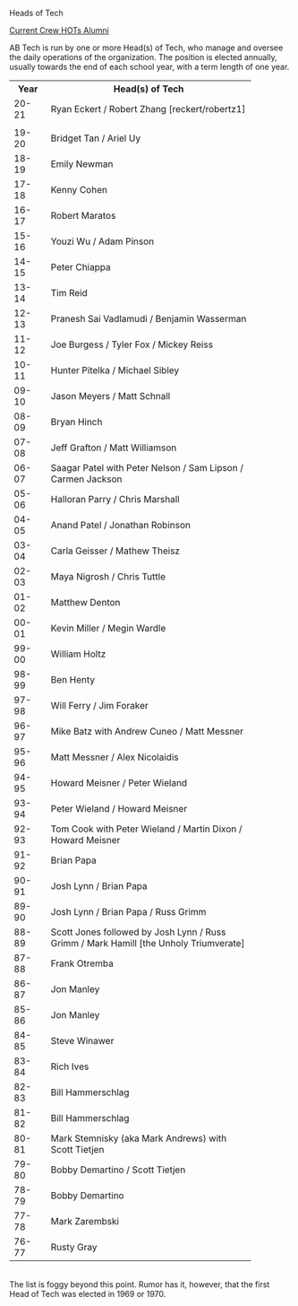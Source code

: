 Heads of Tech

<div class = "title-header">
  <p class="text-justify"> 
    <a href="/crew"> Current Crew </a>
    <a href="/hots" class="current"> HOTs </a> 
    <a href="/alumni"> Alumni </a> 
  </p>
</div>

AB Tech is run by one or more Head(s) of Tech, who manage and oversee the
daily operations of the organization. The position is elected annually,
usually towards the end of each school year, with a term length of one
year.

<table class="hot-table">
  <tr>
    <th width="50">Year</td>
    <th width="350"> Head(s) of Tech</td>
  </tr>
  <tr>
    <td>20-21</td>
    <td>Ryan Eckert / Robert Zhang [reckert/robertz1]</td>
  </tr>
  <tr>
    <td colspan="2"><!-- ---------- --></td>
  </tr>
  <tr>
    <td>19-20</td>
    <td>Bridget Tan / Ariel Uy </td>
  </tr>
  <tr>
    <td>18-19</td>
    <td>Emily Newman </td>
  </tr>
  <tr>
    <td>17-18</td>
    <td>Kenny Cohen</td>
  </tr>
  <tr>
    <td>16-17</td>
    <td>Robert Maratos</td>
  </tr>
  <tr>
    <td>15-16</td>
    <td>Youzi Wu / Adam Pinson</td>
  <tr>
    <td>14-15</td>
    <td>Peter Chiappa</td>
  </tr>
  <tr>
    <td>13-14</td>
    <td>Tim Reid</td>
  </tr>
  <tr>
    <td>12-13</td>
    <td>Pranesh Sai Vadlamudi / Benjamin Wasserman</td>
  </tr>
  <tr>
    <td>11-12</td>
    <td>Joe Burgess / Tyler Fox / Mickey Reiss</td>
  </tr>
  <tr>
    <td>10-11</td>
    <td>Hunter Pitelka / Michael Sibley</td>
  </tr>
  <tr>
    <td>09-10</td>
    <td>Jason Meyers / Matt Schnall</td>
  </tr>
  <tr>
    <td>08-09</td>
    <td>Bryan Hinch</td>
  </tr>
  <tr>
    <td>07-08</td>
    <td>Jeff Grafton / Matt Williamson</td>
  </tr>
  <tr>
    <td>06-07</td>
    <td>Saagar Patel with Peter Nelson / Sam Lipson / Carmen
      Jackson
  <tr>
    <td>05-06</td>
    <td>Halloran Parry / Chris Marshall</td>
  </tr>
  <tr>
    <td>04-05</td>
    <td>Anand Patel / Jonathan Robinson</td>
  </tr>
  <tr>
    <td>03-04</td>
    <td>Carla Geisser / Mathew Theisz</td>
  </tr>
  <tr>
    <td>02-03</td>
    <td>Maya Nigrosh / Chris Tuttle</td>
  </tr>
  <tr>
    <td>01-02</td>
    <td>Matthew Denton</td>
  </tr>
  <tr>
    <td>00-01</td>
    <td>Kevin Miller / Megin Wardle</td>
  </tr>
  <tr>
    <td>99-00</td>
    <td>William Holtz</td>
  </tr>
  <tr>
    <td>98-99</td>
    <td>Ben Henty</td>
  </tr>
  <tr>
    <td>97-98</td>
    <td>Will Ferry / Jim Foraker</td>
  </tr>
  <tr>
    <td>96-97</td>
    <td>Mike Batz with Andrew Cuneo / Matt Messner</td>
  </tr>
  <tr>
    <td>95-96</td>
    <td>Matt Messner / Alex Nicolaidis</td>
  </tr>
  <tr>
    <td>94-95</td>
    <td>Howard Meisner / Peter Wieland</td>
  </tr>
  <tr>
    <td>93-94</td>
    <td>Peter Wieland / Howard Meisner</td>
  </tr>
  <tr>
    <td>92-93</td>
    <td>Tom Cook with Peter Wieland / Martin Dixon / Howard
      Meisner
    </td>
  </tr>
  <tr>
    <td>91-92</td>
    <td>Brian Papa</td>
  </tr>
  <tr>
    <td>90-91</td>
    <td>Josh Lynn / Brian Papa</td>
  </tr>
  <tr>
    <td>89-90</td>
    <td>Josh Lynn / Brian Papa / Russ Grimm</td>
  </tr>
  <tr>
    <td>88-89</td>
    <td>Scott Jones followed by Josh Lynn / Russ Grimm / Mark
      Hamill [the Unholy Triumverate]
    </td>
  </tr>
  <tr>
    <td>87-88</td>
    <td>Frank Otremba</td>
  </tr>
  <tr>
    <td>86-87</td>
    <td>Jon Manley</td>
  </tr>
  <tr>
    <td>85-86</td>
    <td>Jon Manley</td>
  </tr>
  <tr>
    <td>84-85</td>
    <td>Steve Winawer</td>
  </tr>
  <tr>
    <td>83-84</td>
    <td>Rich Ives</td>
  </tr>
  <tr>
    <td>82-83</td>
    <td>Bill Hammerschlag</td>
  </tr>
  <tr>
    <td>81-82</td>
    <td>Bill Hammerschlag</td>
  </tr>
  <tr>
    <td>80-81</td>
    <td>Mark Stemnisky (aka Mark Andrews) with Scott Tietjen
    </td>
  </tr>
  <tr>
    <td>79-80</td>
    <td>Bobby Demartino / Scott Tietjen</td>
  </tr>
  <tr>
    <td>78-79</td>
    <td>Bobby Demartino</td>
  </tr>
  <tr>
    <td>77-78</td>
    <td>Mark Zarembski</td>
  </tr>
  <tr>
    <td>76-77</td>
    <td>Rusty Gray</td>
  </tr>
</table>
<br>
The list is foggy beyond this point. Rumor has it, however, that the first
Head
of Tech was elected in 1969 or 1970.

